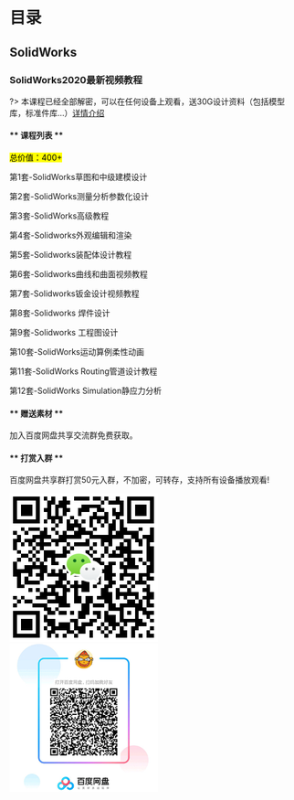 # 目录


## SolidWorks

### SolidWorks2020最新视频教程

?> 本课程已经全部解密，可以在任何设备上观看，送30G设计资料（包括模型库，标准件库...）[详情介绍](category/SolidWorks2020.md)


<!-- tabs:start -->

#### ** 课程列表 **

<mark>总价值：400+</mark>

第1套-SolidWorks草图和中级建模设计

第2套-SolidWorks测量分析参数化设计

第3套-SolidWorks高级教程

第4套-Solidworks外观编辑和渲染

第5套-Solidworks装配体设计教程

第6套-Solidworks曲线和曲面视频教程

第7套-Solidworks钣金设计视频教程

第8套-Solidworks 焊件设计

第9套-Solidworks 工程图设计

第10套-SolidWorks运动算例柔性动画

第11套-SolidWorks Routing管道设计教程

第12套-SolidWorks Simulation静应力分析

#### ** 赠送素材 **

加入百度网盘共享交流群免费获取。

#### ** 打赏入群 **

百度网盘共享群打赏50元入群，不加密，可转存，支持所有设备播放观看!

![](../assets/wxpay.png) <img src="../assets/baidu.png" width= "260" height="260">
<!-- tabs:end -->


